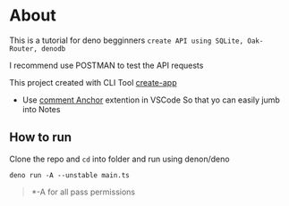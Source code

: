 # About
This is a tutorial for deno begginners `create API using SQLite, Oak-Router, denodb`

I recommend use POSTMAN to test the API requests

This project created with CLI Tool [create-app](https://github.com/manojap/Deno-CLI-create-app-master)
* Use [comment Anchor](https://github.com/ExodiusStudios/vscode-comment-anchors) extention in VSCode So that yo can easily jumb into Notes

## How to run
Clone the repo and `cd` into folder and run using denon/deno 
```
deno run -A --unstable main.ts
```
> *-A for all pass permissions